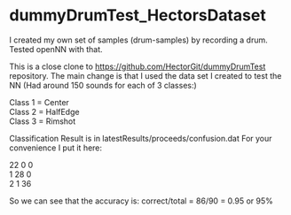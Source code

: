 # dummyDrumTest_HectorsDataset
I created my own set of samples (drum-samples) by recording a drum. Tested openNN with that.

This is a close clone to https://github.com/HectorGit/dummyDrumTest repository.
The main change is that I used the data set I created to test the NN
(Had around 150 sounds for each of 3 classes:)

Class 1 = Center    
Class 2 = HalfEdge    
Class 3 = Rimshot     

Classification Result is in latestResults/proceeds/confusion.dat
For your convenience I put it here:

22 0 0                             
1 28 0     
2 1 36 

So we can see that the accuracy is: correct/total = 86/90 = 0.95 or 95%
